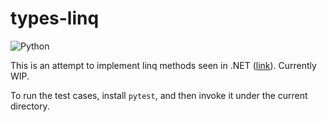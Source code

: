 # types-linq

![Python](https://img.shields.io/badge/python-3.7%2B-blue.svg)

This is an attempt to implement linq methods seen in .NET ([link](https://docs.microsoft.com/en-us/dotnet/api/system.linq.enumerable?view=net-5.0)). Currently WIP.

To run the test cases, install `pytest`, and then invoke it under the current directory.
